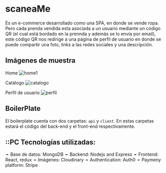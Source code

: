 ﻿# scaneaMe
Es un e-commerce desarrollado como una SPA, en donde se vende ropa. Pero cada prenda vendida esta asociada a un usuario mediante un código QR (el cual está bordado en la prennda y además se lo envía por email), este código QR nos redirige a una página de perfil de usuario en donde se puede compartir una foto, links a las redes sociales y una descripción.

## Imágenes de muestra

  Home
  ![home1](https://user-images.githubusercontent.com/109104643/210361619-f2891e67-4348-471e-9a18-8ffa94264220.png)

  
  Catálogo
  ![catalogo](https://user-images.githubusercontent.com/109104643/210361670-098568b2-eee4-41b2-bd8f-e264dd26bcfe.png)


  Perfil de usuario
  ![perfil](https://user-images.githubusercontent.com/109104643/210361728-7614a492-95fc-40a5-ba22-a5ff2cee4f6e.png)


## BoilerPlate

El boilerplate cuenta con dos carpetas: `api` y `client`. En estas carpetas estará el código del back-end y el front-end respectivamente.

## ::PC Tecnologías utilizadas:

➛ Base de datos: MongoDB
➛ Backend: Nodejs and Express
➛ Frontend: React, redux
➛ Imágenes: Cloudinary
➛ Authentication: Auth0
➛ Paymeny platform: Stripe



